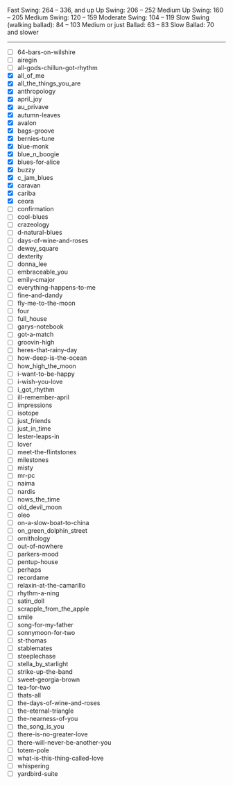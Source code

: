 Fast Swing: 264 – 336, and up
Up Swing: 206 – 252
Medium Up Swing: 160 – 205
Medium Swing: 120 – 159
Moderate Swing: 104 – 119
Slow Swing (walking ballad): 84 – 103
Medium or just Ballad: 63 – 83
Slow Ballad: 70 and slower

---

- [ ] 64-bars-on-wilshire
- [ ] airegin
- [ ] all-gods-chillun-got-rhythm
- [x] all_of_me
- [x] all_the_things_you_are
- [x] anthropology
- [x] april_joy
- [x] au_privave
- [x] autumn-leaves
- [x] avalon
- [x] bags-groove
- [x] bernies-tune
- [x] blue-monk
- [x] blue_n_boogie
- [x] blues-for-alice
- [x] buzzy
- [x] c_jam_blues
- [x] caravan
- [x] cariba
- [x] ceora
- [ ] confirmation
- [ ] cool-blues
- [ ] crazeology
- [ ] d-natural-blues
- [ ] days-of-wine-and-roses
- [ ] dewey_square
- [ ] dexterity
- [ ] donna_lee
- [ ] embraceable_you
- [ ] emily-cmajor
- [ ] everything-happens-to-me
- [ ] fine-and-dandy
- [ ] fly-me-to-the-moon
- [ ] four
- [ ] full_house
- [ ] garys-notebook
- [ ] got-a-match
- [ ] groovin-high
- [ ] heres-that-rainy-day
- [ ] how-deep-is-the-ocean
- [ ] how_high_the_moon
- [ ] i-want-to-be-happy
- [ ] i-wish-you-love
- [ ] i_got_rhythm
- [ ] ill-remember-april
- [ ] impressions
- [ ] isotope
- [ ] just_friends
- [ ] just_in_time
- [ ] lester-leaps-in
- [ ] lover
- [ ] meet-the-flintstones
- [ ] milestones
- [ ] misty
- [ ] mr-pc
- [ ] naima
- [ ] nardis
- [ ] nows_the_time
- [ ] old_devil_moon
- [ ] oleo
- [ ] on-a-slow-boat-to-china
- [ ] on_green_dolphin_street
- [ ] ornithology
- [ ] out-of-nowhere
- [ ] parkers-mood
- [ ] pentup-house
- [ ] perhaps
- [ ] recordame
- [ ] relaxin-at-the-camarillo
- [ ] rhythm-a-ning
- [ ] satin_doll
- [ ] scrapple_from_the_apple
- [ ] smile
- [ ] song-for-my-father
- [ ] sonnymoon-for-two
- [ ] st-thomas
- [ ] stablemates
- [ ] steeplechase
- [ ] stella_by_starlight
- [ ] strike-up-the-band
- [ ] sweet-georgia-brown
- [ ] tea-for-two
- [ ] thats-all
- [ ] the-days-of-wine-and-roses
- [ ] the-eternal-triangle
- [ ] the-nearness-of-you
- [ ] the_song_is_you
- [ ] there-is-no-greater-love
- [ ] there-will-never-be-another-you
- [ ] totem-pole
- [ ] what-is-this-thing-called-love
- [ ] whispering
- [ ] yardbird-suite

